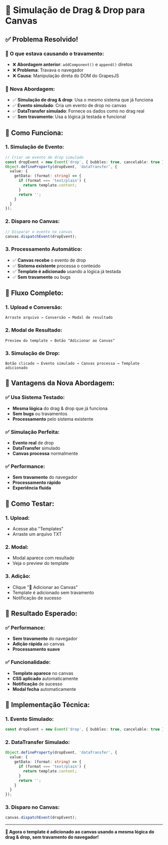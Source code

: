 # 🎯 Simulação de Drag & Drop para Canvas

## ✅ **Problema Resolvido!**

### 🔧 **O que estava causando o travamento:**
- ❌ **Abordagem anterior**: `addComponent()` e `append()` diretos
- ❌ **Problema**: Travava o navegador
- ❌ **Causa**: Manipulação direta do DOM do GrapesJS

### 🚀 **Nova Abordagem:**
- ✅ **Simulação de drag & drop**: Usa o mesmo sistema que já funciona
- ✅ **Evento simulado**: Cria um evento de drop no canvas
- ✅ **DataTransfer simulado**: Fornece os dados como no drag real
- ✅ **Sem travamento**: Usa a lógica já testada e funcional

## 🎯 **Como Funciona:**

### **1. Simulação de Evento:**
```typescript
// Criar um evento de drop simulado
const dropEvent = new Event('drop', { bubbles: true, cancelable: true });
Object.defineProperty(dropEvent, 'dataTransfer', {
  value: {
    getData: (format: string) => {
      if (format === 'text/plain') {
        return template.content;
      }
      return '';
    }
  }
});
```

### **2. Disparo no Canvas:**
```typescript
// Disparar o evento no canvas
canvas.dispatchEvent(dropEvent);
```

### **3. Processamento Automático:**
- ✅ **Canvas recebe** o evento de drop
- ✅ **Sistema existente** processa o conteúdo
- ✅ **Template é adicionado** usando a lógica já testada
- ✅ **Sem travamento** ou bugs

## 🔄 **Fluxo Completo:**

### **1. Upload e Conversão:**
```
Arraste arquivo → Conversão → Modal de resultado
```

### **2. Modal de Resultado:**
```
Preview do template → Botão "Adicionar ao Canvas"
```

### **3. Simulação de Drop:**
```
Botão clicado → Evento simulado → Canvas processa → Template adicionado
```

## 🎨 **Vantagens da Nova Abordagem:**

### **✅ Usa Sistema Testado:**
- **Mesma lógica** do drag & drop que já funciona
- **Sem bugs** ou travamentos
- **Processamento** pelo sistema existente

### **✅ Simulação Perfeita:**
- **Evento real** de drop
- **DataTransfer** simulado
- **Canvas processa** normalmente

### **✅ Performance:**
- **Sem travamento** do navegador
- **Processamento rápido**
- **Experiência fluida**

## 🚀 **Como Testar:**

### **1. Upload:**
- Acesse aba "Templates"
- Arraste um arquivo TXT

### **2. Modal:**
- Modal aparece com resultado
- Veja o preview do template

### **3. Adição:**
- Clique "🎨 Adicionar ao Canvas"
- Template é adicionado sem travamento
- Notificação de sucesso

## 🎯 **Resultado Esperado:**

### **✅ Performance:**
- **Sem travamento** do navegador
- **Adição rápida** ao canvas
- **Processamento suave**

### **✅ Funcionalidade:**
- **Template aparece** no canvas
- **CSS aplicado** automaticamente
- **Notificação** de sucesso
- **Modal fecha** automaticamente

## 🔧 **Implementação Técnica:**

### **1. Evento Simulado:**
```typescript
const dropEvent = new Event('drop', { bubbles: true, cancelable: true });
```

### **2. DataTransfer Simulado:**
```typescript
Object.defineProperty(dropEvent, 'dataTransfer', {
  value: {
    getData: (format: string) => {
      if (format === 'text/plain') {
        return template.content;
      }
      return '';
    }
  }
});
```

### **3. Disparo no Canvas:**
```typescript
canvas.dispatchEvent(dropEvent);
```

---

**🎯 Agora o template é adicionado ao canvas usando a mesma lógica do drag & drop, sem travamento do navegador!**
